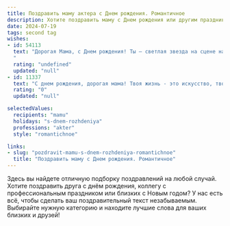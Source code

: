 ```yaml
---
title: Поздравить маму актера c Днем рождения. Романтичное
description: Хотите поздравить маму c Днем рождения или другим праздником? Наш ИИ создаст незабываемое поздравление, а вы обязательно выделитесь среди других.  
date: 2024-07-19
tags: second tag
wishes:
- id: 54113
  text: "Дорогая Мама, с Днем рождения! Ты – светлая звезда на сцене нашей жизни, талантливая актриса, которая всегда играет главную роль в наших сердцах. Желаю тебе ярких ролей, громких оваций и бесконечного счастья! Пусть каждый твой день будет полон любви, радости и творческих побед!
  "
  rating: "undefined"
  updated: "null"
- id: 11337
  text: "С днем рождения, дорогая мама! Твоя жизнь - это искусство, твои слова - стихи, а твои глаза - сцена, на которой разворачиваются самые яркие роли. Как актер ты вдохновляешь, учишь и даришь нам радость. Пусть этот день принесет тебе столько же счастья, сколько ты даришь нам. Люблю тебя!"
  rating: "0"
  updated: "null"

selectedValues:
  recipients: "mamu"
  holidays: "s-dnem-rozhdeniya"
  professions: "akter"
  style: "romantichnoe"

links:
- slug: "pozdravit-mamu-s-dnem-rozhdeniya-romantichnoe"
  title: "Поздравить маму c Днем рождения. Романтичное"
---
```


Здесь вы найдете отличную подборку поздравлений на любой случай. 
Хотите поздравить друга с днём рождения, коллегу с профессиональным праздником или близких с Новым годом? У нас есть всё, чтобы сделать ваш поздравительный текст незабываемым. Выбирайте нужную категорию и находите лучшие слова для ваших близких и друзей!
